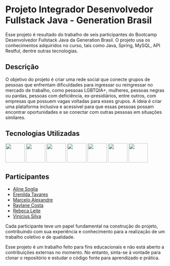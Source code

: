 <h1>Projeto Integrador Desenvolvedor Fullstack Java - Generation Brasil</h1>

<p>Esse projeto é resultado do trabalho de seis participantes do Bootcamp Desenvolvedor Fullstack Java da Generation Brasil. O projeto usa os conhecimentos adquiridos no curso, tais como Java, Spring, MySQL, API Restful, dentre outras tecnologias.</p>

<h2>Descrição</h2>

<p>O objetivo do projeto é criar uma rede social que conecte grupos de pessoas que enfrentam dificuldades para ingressar ou reingressar no mercado de trabalho, como pessoas LGBTQIA+, mulheres, pessoas negras ou pardas, pessoas com deficiência, ex-presidiários, entre outros, com empresas que possuem vagas voltadas para esses grupos. A ideia é criar uma plataforma inclusiva e acessível para que essas pessoas possam encontrar oportunidades e se conectar com outras pessoas em situações similares.</p>

<h2>Tecnologias Utilizadas</h2>

<img src="https://cdn.jsdelivr.net/gh/devicons/devicon/icons/java/java-original.svg" width="60"/> <img src="https://cdn.jsdelivr.net/gh/devicons/devicon/icons/spring/spring-original-wordmark.svg" width="60"/> 
<img src="https://cdn.jsdelivr.net/gh/devicons/devicon/icons/mysql/mysql-plain-wordmark.svg" width="60"/>
<img src="https://cdn.jsdelivr.net/gh/devicons/devicon/icons/html5/html5-plain-wordmark.svg" width="60"/> <img src="https://cdn.jsdelivr.net/gh/devicons/devicon/icons/css3/css3-plain-wordmark.svg" width="60"/> <img src="https://cdn.jsdelivr.net/gh/devicons/devicon/icons/typescript/typescript-original.svg" width="60"/> <img src="https://cdn.jsdelivr.net/gh/devicons/devicon/icons/react/react-original-wordmark.svg" width="60"/>

<h2>Participantes</h2>


<ul>
	<li><a href="https://github.com/alinesoglia">Aline Soglia</a></li>
	<li><a href="https://github.com/ErenildaTavares">Erenilda Tavares</a></li>
	<li><a href="https://github.com/celoselado">Marcelo Alexandre</a></li>
	<li><a href="https://github.com/yarsico">Raylane Costa</a></li>
	<li><a href="https://github.com/RebecaLPereira">Rebeca Leite</a></li>
	<li><a href="https://github.com/VinnyPC">Vinicius Silva</a></li>
</ul>

<p>Cada participante teve um papel fundamental na construção do projeto, contribuindo com sua experiência e conhecimento para a realização de um trabalho coletivo e de qualidade.</p>


<p>Esse projeto é um trabalho feito para fins educacionais e não está aberto a contribuições externas no momento. No entanto, sinta-se à vontade para clonar o repositório e estudar o código fonte para aprendizado e prática.</p>


